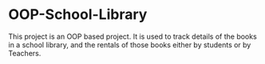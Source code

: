 # OOP-School-Library
This project is an OOP based project. It is used to track details of the books in a school library, and the rentals of those books either by students or by Teachers.

